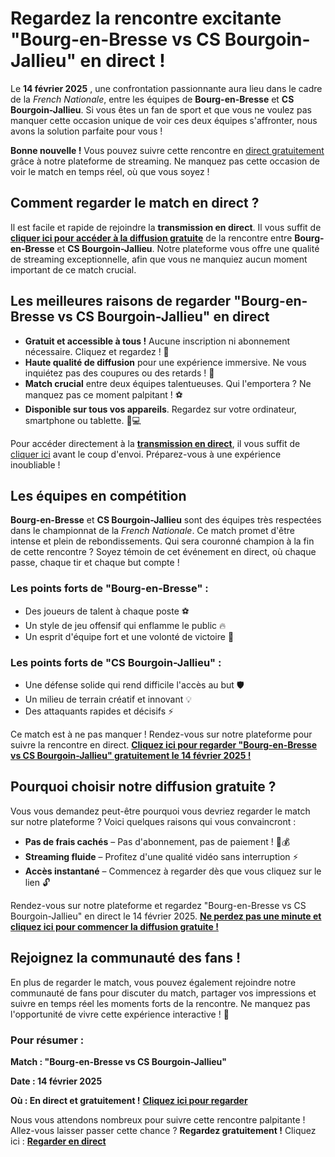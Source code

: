 # Regardez la rencontre excitante "Bourg-en-Bresse vs CS Bourgoin-Jallieu" en direct !

Le **14 février 2025** , une confrontation passionnante aura lieu dans le cadre de la _French Nationale_, entre les équipes de **Bourg-en-Bresse** et **CS Bourgoin-Jallieu**. Si vous êtes un fan de sport et que vous ne voulez pas manquer cette occasion unique de voir ces deux équipes s'affronter, nous avons la solution parfaite pour vous !

**Bonne nouvelle !** Vous pouvez suivre cette rencontre en <u>direct gratuitement</u> grâce à notre plateforme de streaming. Ne manquez pas cette occasion de voir le match en temps réel, où que vous soyez !

## Comment regarder le match en direct ?

Il est facile et rapide de rejoindre la **transmission en direct**. Il vous suffit de [**cliquer ici pour accéder à la diffusion gratuite**](https://tinyurl.com/livestreamfreeo?st=Bourg-en-Bresse+vs+CS+Bourgoin-Jallieu&si=ghc) de la rencontre entre **Bourg-en-Bresse** et **CS Bourgoin-Jallieu**. Notre plateforme vous offre une qualité de streaming exceptionnelle, afin que vous ne manquiez aucun moment important de ce match crucial.

## Les meilleures raisons de regarder "Bourg-en-Bresse vs CS Bourgoin-Jallieu" en direct

- **Gratuit et accessible à tous !** Aucune inscription ni abonnement nécessaire. Cliquez et regardez ! 🎥
- **Haute qualité de diffusion** pour une expérience immersive. Ne vous inquiétez pas des coupures ou des retards ! 📡
- **Match crucial** entre deux équipes talentueuses. Qui l'emportera ? Ne manquez pas ce moment palpitant ! ⚽️
- **Disponible sur tous vos appareils**. Regardez sur votre ordinateur, smartphone ou tablette. 📱💻

Pour accéder directement à la [**transmission en direct**](https://tinyurl.com/livestreamfreeo?st=Bourg-en-Bresse+vs+CS+Bourgoin-Jallieu&si=ghc), il vous suffit de <u>cliquer ici</u> avant le coup d'envoi. Préparez-vous à une expérience inoubliable !

## Les équipes en compétition

**Bourg-en-Bresse** et **CS Bourgoin-Jallieu** sont des équipes très respectées dans le championnat de la _French Nationale_. Ce match promet d'être intense et plein de rebondissements. Qui sera couronné champion à la fin de cette rencontre ? Soyez témoin de cet événement en direct, où chaque passe, chaque tir et chaque but compte !

### Les points forts de "Bourg-en-Bresse" :

- Des joueurs de talent à chaque poste ⚽️
- Un style de jeu offensif qui enflamme le public 🔥
- Un esprit d'équipe fort et une volonté de victoire 💪

### Les points forts de "CS Bourgoin-Jallieu" :

- Une défense solide qui rend difficile l'accès au but 🛡️
- Un milieu de terrain créatif et innovant 💡
- Des attaquants rapides et décisifs ⚡️

Ce match est à ne pas manquer ! Rendez-vous sur notre plateforme pour suivre la rencontre en direct. [**Cliquez ici pour regarder "Bourg-en-Bresse vs CS Bourgoin-Jallieu" gratuitement le 14 février 2025 !**](https://tinyurl.com/livestreamfreeo?st=Bourg-en-Bresse+vs+CS+Bourgoin-Jallieu&si=ghc)

## Pourquoi choisir notre diffusion gratuite ?

Vous vous demandez peut-être pourquoi vous devriez regarder le match sur notre plateforme ? Voici quelques raisons qui vous convaincront :

- **Pas de frais cachés** – Pas d'abonnement, pas de paiement ! 🚫💰
- **Streaming fluide** – Profitez d'une qualité vidéo sans interruption ⚡
- **Accès instantané** – Commencez à regarder dès que vous cliquez sur le lien 🔓

Rendez-vous sur notre plateforme et regardez "Bourg-en-Bresse vs CS Bourgoin-Jallieu" en direct le 14 février 2025. [**Ne perdez pas une minute et cliquez ici pour commencer la diffusion gratuite !**](https://tinyurl.com/livestreamfreeo?st=Bourg-en-Bresse+vs+CS+Bourgoin-Jallieu&si=ghc)

## Rejoignez la communauté des fans !

En plus de regarder le match, vous pouvez également rejoindre notre communauté de fans pour discuter du match, partager vos impressions et suivre en temps réel les moments forts de la rencontre. Ne manquez pas l'opportunité de vivre cette expérience interactive ! 🎉

### Pour résumer :

**Match : "Bourg-en-Bresse vs CS Bourgoin-Jallieu"**

**Date : 14 février 2025**

**Où : En direct et gratuitement !** [**Cliquez ici pour regarder**](https://tinyurl.com/livestreamfreeo?st=Bourg-en-Bresse+vs+CS+Bourgoin-Jallieu&si=ghc)

Nous vous attendons nombreux pour suivre cette rencontre palpitante ! Allez-vous laisser passer cette chance ? **Regardez gratuitement !** Cliquez ici : [**Regarder en direct**](https://tinyurl.com/livestreamfreeo?st=Bourg-en-Bresse+vs+CS+Bourgoin-Jallieu&si=ghc)

